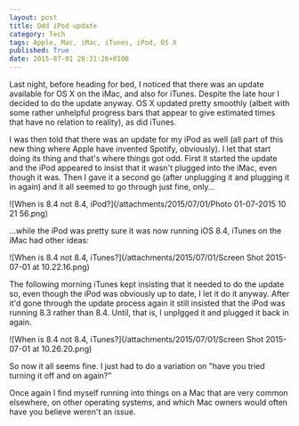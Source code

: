```yaml
---
layout: post
title: Odd iPod update
category: Tech
tags: Apple, Mac, iMac, iTunes, iPod, OS X
published: True
date: 2015-07-01 20:31:26+0100
---
```


Last night, before heading for bed, I noticed that there was an update available
for OS X on the iMac, and also for iTunes. Despite the late hour I decided
to do the update anyway. OS X updated pretty smoothly (albeit with some rather
unhelpful progress bars that appear to give estimated times that have no
relation to reality), as did iTunes.

I was then told that there was an update for my iPod as well (all part of this
new thing where Apple have invented Spotify, obviously). I let that start doing
its thing and that's where things got odd. First it started the update and the
iPod appeared to insist that it wasn't plugged into the iMac, even though it
was. Then I gave it a second go (after unplugging it and plugging it in
again) and it all seemed to go through just fine, only...

![When is 8.4 not 8.4, iPod?](/attachments/2015/07/01/Photo 01-07-2015 10 21 56.png)

...while the iPod was pretty sure it was now running iOS 8.4, iTunes on the iMac
had other ideas:

![When is 8.4 not 8.4, iTunes?](/attachments/2015/07/01/Screen Shot 2015-07-01 at 10.22.16.png)

The following morning iTunes kept insisting that it needed to do the update
so, even though the iPod was obviously up to date, I let it do it anyway. After
it'd gone through the update process again it still insisted that the iPod
was running 8.3 rather than 8.4. Until, that is, I unplgged it and plugged it
back in again.

![When is 8.4 not 8.4, iTunes?](/attachments/2015/07/01/Screen Shot 2015-07-01 at 10.26.20.png)

So now it all seems fine. I just had to do a variation on "have you tried
turning it off and on again?"

Once again I find myself running into things on a Mac that are very common
elsewhere, on other operating systems, and which Mac owners would often have
you believe weren't an issue.

[//]: # (2015-07-01-odd-ipod-update.md ends here)
